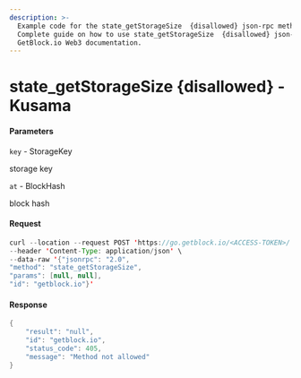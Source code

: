 ```yaml
---
description: >-
  Example code for the state_getStorageSize  {disallowed} json-rpc method.
  Сomplete guide on how to use state_getStorageSize  {disallowed} json-rpc in
  GetBlock.io Web3 documentation.
---
```


# state\_getStorageSize {disallowed} - Kusama

#### Parameters

`key` - StorageKey

storage key

`at` - BlockHash

block hash

#### Request

```java
curl --location --request POST 'https://go.getblock.io/<ACCESS-TOKEN>/' \
--header 'Content-Type: application/json' \
--data-raw '{"jsonrpc": "2.0",
"method": "state_getStorageSize",
"params": [null, null],
"id": "getblock.io"}'
```

#### Response

```java
{
    "result": "null",
    "id": "getblock.io",
    "status_code": 405,
    "message": "Method not allowed"
}
```
